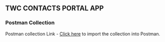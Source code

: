 ## TWC CONTACTS PORTAL APP

### Postman Collection
Postman collection Link - [Click here](https://www.postman.com/solar-rocket-42721/workspace/twc-test-api/) to import the collection into Postman.


